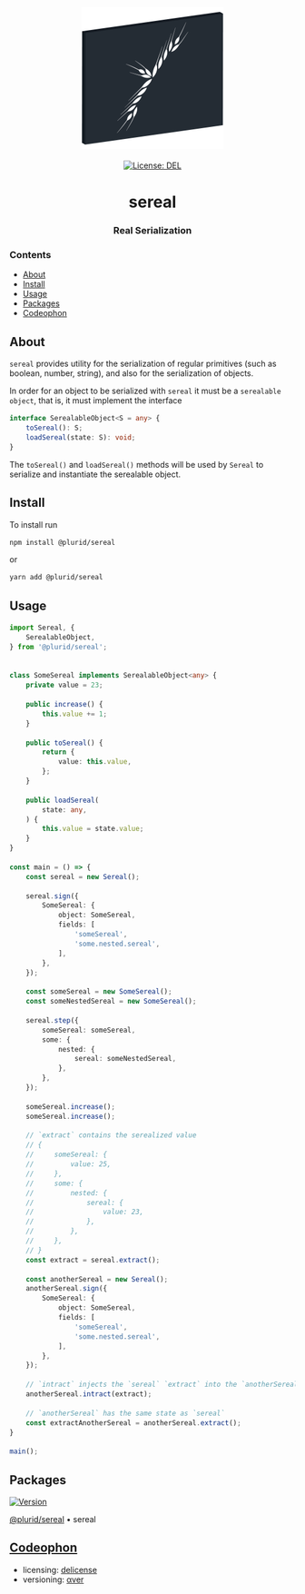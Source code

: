 <p align="center">
    <img src="https://raw.githubusercontent.com/plurid/sereal/master/about/identity/sereal-logo.png" height="250px">
    <br />
    <br />
    <a target="_blank" href="https://github.com/plurid/sereal/blob/master/LICENSE">
        <img src="https://img.shields.io/badge/license-DEL-blue.svg?colorB=1380C3&style=for-the-badge" alt="License: DEL">
    </a>
</p>



<h1 align="center">
    sereal
</h1>


<h3 align="center">
    Real Serialization
</h3>



### Contents

+ [About](#about)
+ [Install](#install)
+ [Usage](#usage)
+ [Packages](#packages)
+ [Codeophon](#codeophon)



## About

`sereal` provides utility for the serialization of regular primitives (such as boolean, number, string), and also for the serialization of objects.

In order for an object to be serialized with `sereal` it must be a `serealable object`, that is, it must implement the interface

``` typescript
interface SerealableObject<S = any> {
    toSereal(): S;
    loadSereal(state: S): void;
}
```

The `toSereal()` and `loadSereal()` methods will be used by `Sereal` to serialize and instantiate the serealable object.



## Install

To install run

``` bash
npm install @plurid/sereal
```

or

``` bash
yarn add @plurid/sereal
```



## Usage


``` typescript
import Sereal, {
    SerealableObject,
} from '@plurid/sereal';


class SomeSereal implements SerealableObject<any> {
    private value = 23;

    public increase() {
        this.value += 1;
    }

    public toSereal() {
        return {
            value: this.value,
        };
    }

    public loadSereal(
        state: any,
    ) {
        this.value = state.value;
    }
}

const main = () => {
    const sereal = new Sereal();

    sereal.sign({
        SomeSereal: {
            object: SomeSereal,
            fields: [
                'someSereal',
                'some.nested.sereal',
            ],
        },
    });

    const someSereal = new SomeSereal();
    const someNestedSereal = new SomeSereal();

    sereal.step({
        someSereal: someSereal,
        some: {
            nested: {
                sereal: someNestedSereal,
            },
        },
    });

    someSereal.increase();
    someSereal.increase();

    // `extract` contains the serealized value
    // {
    //     someSereal: {
    //         value: 25,
    //     },
    //     some: {
    //         nested: {
    //             sereal: {
    //                 value: 23,
    //             },
    //         },
    //     },
    // }
    const extract = sereal.extract();

    const anotherSereal = new Sereal();
    anotherSereal.sign({
        SomeSereal: {
            object: SomeSereal,
            fields: [
                'someSereal',
                'some.nested.sereal',
            ],
        },
    });

    // `intract` injects the `sereal` `extract` into the `anotherSereal`
    anotherSereal.intract(extract);

    // `anotherSereal` has the same state as `sereal`
    const extractAnotherSereal = anotherSereal.extract();
}

main();
```



## Packages

<a target="_blank" href="https://www.npmjs.com/package/@plurid/sereal">
    <img src="https://img.shields.io/npm/v/@plurid/sereal.svg?logo=npm&colorB=1380C3&style=for-the-badge" alt="Version">
</a>

[@plurid/sereal][sereal] • sereal

[sereal]: https://github.com/plurid/plurid/tree/master/packages/sereal



## [Codeophon](https://github.com/ly3xqhl8g9/codeophon)

+ licensing: [delicense](https://github.com/ly3xqhl8g9/delicense)
+ versioning: [αver](https://github.com/ly3xqhl8g9/alpha-versioning)
